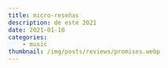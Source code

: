 ```yaml
---
title: micro-reseñas
description: de este 2021
date: 2021-01-10
categories: 
    - music
thumbnail: /img/posts/reviews/promises.webp
---
```

